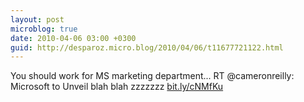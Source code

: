 ```yaml
---
layout: post
microblog: true
date: 2010-04-06 03:00 +0300
guid: http://desparoz.micro.blog/2010/04/06/t11677721122.html
---
```

You should work for MS marketing department... RT @cameronreilly: Microsoft to Unveil blah blah zzzzzzz  [bit.ly/cNMfKu](http://bit.ly/cNMfKu)
